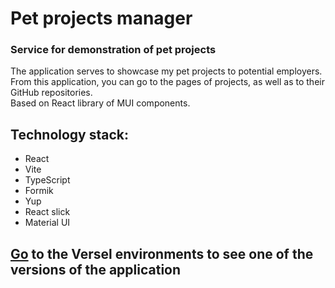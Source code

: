 # Pet projects manager
### Service for demonstration of pet projects

The application serves to showcase my pet projects to potential employers.  
From this application, you can go to the pages of projects, as well as to their GitHub repositories.  
Based on React library of MUI components.

## Technology stack:
* React
* Vite
* TypeScript
* Formik
* Yup 
* React slick
* Material UI

## [Go](https://pet-projects-manager-2v2yo5gru-gigabyte1511.vercel.app/ "Необязательная подсказка") to the Versel environments to see one of the versions of the application

